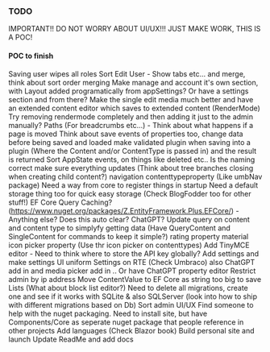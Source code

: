 ### TODO

IMPORTANT!! DO NOT WORRY ABOUT UI/UX!!! JUST MAKE WORK, THIS IS A POC!

#### POC to finish
Saving user wipes all roles
Sort Edit User - Show tabs etc... and merge, think about sort order merging
Make manage and account it's own section, with Layout added programatically from appSettings? Or have a settings section and from there?
Make the single edit media much better and have an extended content editor which saves to extended content
(RenderMode) Try removing rendermode completely and then adding it just to the admin manually?
Paths (For breadcrumbs etc...) - Think about what happens if a page is moved
Think about save events of properties too, change data before being saved and loaded
make validated plugin when saving into a plugin (Where the Content and/or ContentType is passed in) and the result is returned
Sort AppState events, on things like deleted etc.. Is the naming correct make sure everything updates (Think about tree branches closing when creating child content?)
navigation contenttypeproperty (Like umbNav package)
Need a way from core to register things in startup
Need a default storage thing too for quick easy storage (Check BlogFodder too for other stuff!)
EF Core Query Caching? (https://www.nuget.org/packages/Z.EntityFramework.Plus.EFCore/) - Anything else? Does this auto clear? ChatGPT?
Update query on content and content type to simplyfy getting data (Have QueryContent and SingleContent for commands to keep it simple?)
rating property
material icon picker property (Use thr icon picker on contenttypes)
Add TinyMCE editor - Need to think where to store the API key globally? Add settings and make settings UI uniform
Settings on RTE (Check Umbraco) also ChatGPT add in and media picker add in
.. Or have ChatGPT property editor
Restrict admin by ip address
Move ContentValue to EF Core as string too big to save Lists (What about block list editor?)
Need to delete all migrations, create one and see if it works with SQLite & also SQLServer (look into how to ship with different migrations based on Db)
Sort admin UI/UX
Find someone to help with the nuget packaging. Need to install site, but have Components/Core as seperate nuget package that people reference in other projects
Add languages (Check Blazor book)
Build personal site and launch
Update ReadMe and add docs

